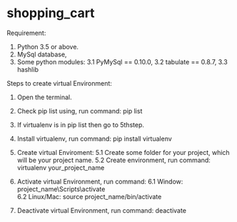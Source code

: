 # shopping_cart


Requirement:
1.	Python 3.5 or above.
2.	MySql database, 
3.	Some python modules:
3.1	PyMySql == 0.10.0,
3.2	tabulate == 0.8.7,
3.3     hashlib 

Steps to create virtual Environment:
1.	Open the terminal.
2.	Check pip list using, run command:
	pip list
3.	If virtualenv is in pip list then go to 5thstep.
4.	 Install virtualenv, run command:
	pip install virtualenv
5.	Create virtual Enviroment:
5.1	Create some folder for your project, which will be your project name. 
5.2	Create environment, run command:
virtualenv your_project_name
6.	Activate virtual Environment, run command:
6.1	Window:
		project_name\Scripts\activate	
6.2	Linux/Mac:
		source project_name/bin/activate
		
7.	Deactivate virtual Environment, run command:
		deactivate




